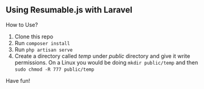 ## Using Resumable.js with Laravel

How to Use?

1. Clone this repo
2. Run `composer install`
3. Run `php artisan serve`
4. Create a directory called *temp* under *public* directory and give it write permissions. On a Linux you would be doing `mkdir public/temp` and then `sudo chmod -R 777 public/temp`

Have fun!
